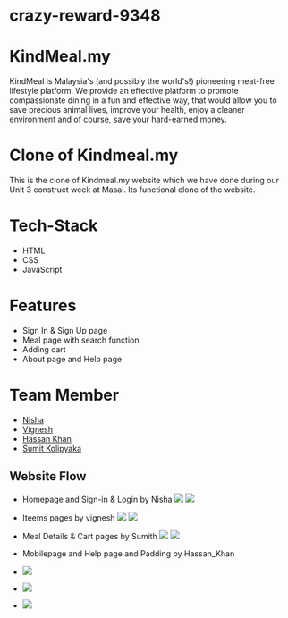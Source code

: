 # crazy-reward-9348
# KindMeal.my

KindMeal is Malaysia's (and possibly the world's!) pioneering meat-free lifestyle platform. We provide an effective platform to promote compassionate dining in a fun and effective way, that would allow you to save precious animal lives, improve your health, enjoy a cleaner environment and of course, save your hard-earned money.

# Clone of Kindmeal.my
This is the clone of Kindmeal.my website which we have done during our Unit 3 construct week at Masai. Its functional clone of the website. 

# Tech-Stack

- HTML
- CSS
- JavaScript


# Features

- Sign In & Sign Up page
- Meal page with search function
- Adding cart 
- About page and Help page

# Team Member

- <a href="https://github.com/nisha270">Nisha</a>
- <a href="https://github.com/sauravsamui/">Vignesh</a>
- <a href="https://github.com/allabovehassan">Hassan Khan</a>
- <a href="https://github.com/SG-Kolipyaka">Sumit Kolipyaka</a>

## Website Flow

- Homepage and Sign-in & Login by Nisha
![](C:\Users\Dell\Desktop\js201\crazy-reward-9348\SS\1.png)
![](C:\Users\Dell\Desktop\js201\crazy-reward-9348\SS\2.png)

- Iteems pages by vignesh
![](C:\Users\Dell\Desktop\js201\crazy-reward-9348\SS\3.png)
![](C:\Users\Dell\Desktop\js201\crazy-reward-9348\SS\4.png)

- Meal Details & Cart pages by Sumith
![](C:\Users\Dell\Desktop\js201\crazy-reward-9348\SS\5.png)
![](./src//assets/CartPage.png)

-  Mobilepage and Help page and Padding by Hassan_Khan
-  ![](C:\Users\Dell\Desktop\js201\crazy-reward-9348\SS\5.png)
-  ![](C:\Users\Dell\Desktop\js201\crazy-reward-9348\SS\6.png)
-  ![](C:\Users\Dell\Desktop\js201\crazy-reward-9348\SS\7.png)
